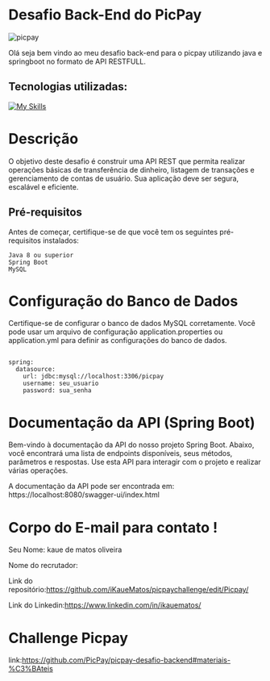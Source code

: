 # Desafio Back-End do PicPay

![picpay](https://www.foregon.com/media/uploads/2021/05/235-picpay-1.jpg)

Olá seja bem vindo ao meu desafio back-end para o picpay utilizando java e springboot no formato de API RESTFULL.

## Tecnologias utilizadas:
[![My Skills](https://skillicons.dev/icons?i=java,spring,mysql)](https://skillicons.dev)

# Descrição

O objetivo deste desafio é construir uma API REST que permita realizar operações básicas de transferência de dinheiro, listagem de transações e gerenciamento de contas de usuário. Sua aplicação deve ser segura, escalável e eficiente.

## Pré-requisitos

Antes de começar, certifique-se de que você tem os seguintes pré-requisitos instalados:

    Java 8 ou superior
    Spring Boot
    MySQL

# Configuração do Banco de Dados

Certifique-se de configurar o banco de dados MySQL corretamente. Você pode usar um arquivo de configuração application.properties ou application.yml para definir as configurações do banco de dados.

```

spring:
  datasource:
    url: jdbc:mysql://localhost:3306/picpay
    username: seu_usuario
    password: sua_senha

```

# Documentação da API (Spring Boot)

Bem-vindo à documentação da API do nosso projeto Spring Boot. Abaixo, você encontrará uma lista de endpoints disponíveis, seus métodos, parâmetros e respostas. Use esta API para interagir com o projeto e realizar várias operações.

A documentação da API pode ser encontrada em: https://localhost:8080/swagger-ui/index.html


# Corpo do E-mail para contato !

Seu Nome: kaue de matos oliveira

Nome do recrutador:

Link do repositório:https://github.com/iKaueMatos/picpaychallenge/edit/Picpay/

Link do Linkedin:https://www.linkedin.com/in/ikauematos/

# Challenge Picpay

link:https://github.com/PicPay/picpay-desafio-backend#materiais-%C3%BAteis
